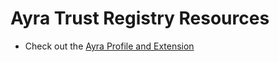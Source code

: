 # Ayra Trust Registry Resources

* Check out the [Ayra Profile and Extension](trqp/ayra-extensions/v1)
